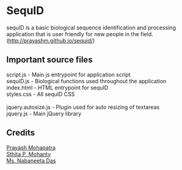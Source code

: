 SequID
======
sequID is a basic biological sequence identification and processing application that is user friendly for new people in the field. (http://prayashm.github.io/sequid/)
 
<h2>Important source files</h2>
script.js - Main js entrypoint for application script<br />
sequID.js - Biological functions used throughout the application<br />
index.html - HTML entrypoint for sequID<br />
styles.css - All sequID CSS<br />
<br />
jquery.autosize.js - Plugin used for auto resizing of textareas<br />
jquery.js - Main jQuery library<br />

<h2>Credits</h2>
<a href="http://vizify.com/prayash">Prayash Mohapatra</a></br>
<a href="http://facebook.com/sthita.pm">Sthita P. Mohanty</a></br>
<a href="http://twitter.com/nabaneeta">Ms. Nabaneeta Das</a>